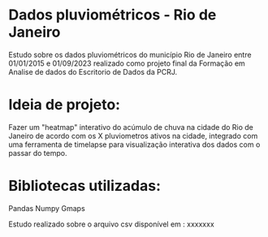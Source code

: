 # Dados pluviométricos - Rio de Janeiro
 
 Estudo sobre os dados pluviométricos do município Rio de Janeiro entre 01/01/2015 e 01/09/2023
 realizado como projeto final da Formação em Analise de dados do Escritorio de Dados da PCRJ. 

# Ideia de projeto:
Fazer um "heatmap" interativo do acúmulo de chuva na cidade do Rio de Janeiro de acordo
com os X pluviometros ativos na cidade, integrado com uma ferramenta de timelapse para visualização
interativa dos dados com o passar do tempo.

# Bibliotecas utilizadas:
Pandas
Numpy
Gmaps


Estudo realizado sobre o arquivo csv disponível em : xxxxxxx